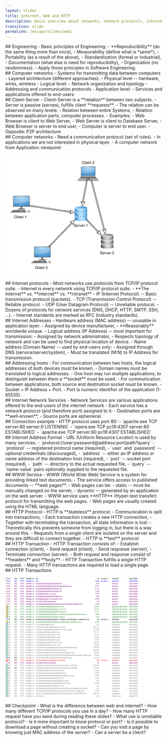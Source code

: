 ```yaml
---
layout: slides
title: Internet, Web and HTTP
description: Basic overview about networks, network protocols, internet, and internet services.
transition: slide
permalink: /en/apv/slides/web/
---
```


<section markdown='1'>
## Engineering
- Basic principles of Engineering:
  - **Reproducibility** (do the same thing more than once),
  - Measurability (define what is *same*),
  - Portability (as a result of the above),
  - Standardization (formal or industrial),
  - Documentation (what else is need for reproducibility),
  - Organization (no randomness).
- Apply those principles in Software Engineering.

</section>

<section markdown='1'>
## Computer networks
- Systems for transmitting data between computers
- Layered architecture (different approaches):
  - Physical level -- hardware, wires, wireless
  - Logical level:
    - Network organization and topology
    - Addressing and communication protocols
  - Application level:
    - Services and applications offered to end-users

</section>

<section markdown='1'>
## Client-Server
- Client-Server is a **relation** between two subjects.
- Server is passive (serves), fulfills client **requests**.
- The relation can be observed on many levels:
  - Relation between entire Systems,
  - Relation between application parts, computer processes.
- Examples:
  - Web Browser is client to Web Server,
  - Web Server is client to Database Server,
  - Web Browser is server to end user,
  - Computer is server to end user.
- Opposite: P2P architecture.

</section>

<section markdown='1'>
## Computer networks
- Need a communication protocol (set of rules).
- In applications we are not interested in physical layer.
- A computer network from Application viewpoint:

![A random network schema](/en/apv/articles/web/network-schema.png)
</section>

<section markdown='1'>
## Internet protocols
- Most networks use protocols from TCP/IP protocol suite.
- Internet is every network using TCP/IP protocol suite.
  - **The Internet** vs. **internet** vs. **intranet**
- IP (Internet Protocol) -- Basic transmission protocol (packets). 
- TCP (Transmission Control Protocol) -- Reliable protocol.
- UDP (User Datagram Protocol) -- Unreliable protocol.
- Dozens of protocols for network services (DNS, DHCP, HTTP, SMTP, SSH, …).
- Internet standards are marked as RFC (industry standards).

</section>

<section markdown='1'>
## Internet Addresses
- Hardware address (MAC address) -- unusable in application layer:
  - Assigned by device manufacturer,
  - **Reasonably** worldwide unique.
- Logical address (IP Address) -- most important for transmission:
  - Assigned by network administrator,
  - Respects topology of network and can be used to find physical location of device.
- Name address (Domain Name) -- used by end-users only: 
  - Assigned through DNS (service/server/system),
  - Must be translated (M:N) to IP Address for transmission.

</section>

<section markdown='1'>
## Addressing hosts
- For communication between two hosts, the logical addresses of both devices must be known.
- Domain names must be translated to logical addresses.
- One host may run multiple applications, to distinguish between them a **socket** must be used.
- For communication between applications, both source and destination socket must be known.
- Socket = IP Address + Port.
- Port is numeric identifier of the application (1-65535).

</section>

<section markdown='1'>
## Internet Network Services
- Network Services are various applications offered to the end-users of the internet network
- Each service has a network protocol (and therefore port) assigned to it:
  - Destination ports are **well-known**, 
  - Source ports are ephemeral.
</section>

<section markdown='1'>
## Connection example
- HTTP protocol uses port 80:
  - `apache.exe TCP server:80 server:0 LISTENING`
  - `opera.exe TCP pc19:4307 server:80 ESTABLISHED`
  - `apache.exe TCP server:80 pc19:4307 ESTABLISHED`
</section>

<section markdown='1'>
## Internet Address Format
- URL (Uniform Resource Locator) is used by many services.
- `protocol://user:password@address:port/path?query`
  - `protocol` -- registered protocol name (required),
  - `user` and `password` -- optional credentials (discouraged),
  - `address` -- either an IP address or name address of the destination host (required),
  - `port` -- socket port (required),
  - `path` -- directory to the actual requested file,
  - `query` -- `name-value` pairs optionally supplied to the requested file.
</section>

<section markdown='1'>
## WWW Service
- WWW (World Wide Web) Service is a system for providing linked text documents.
- The service offers access to published documents -- **web pages**.
- Web pages can be:
  - static -- must be manually changed on the server,
  - dynamic -- generated by an application on the web server.
- WWW service uses **HTTP** (Hyper-text transfer) protocol for transmitting the 
web pages.
- Web pages are usually created using the HTML language.

</section>

<section markdown='1'>
## HTTP Protocol
- HTTP is **stateless** protocol:
  - Communication is split into transactions,
  - Each transaction creates a new HTTP connection,
  - Together with terminating the transaction, all state information is lost:
    - Theoretically this prevents someone from logging in, but there is a way around this.
    - Requests from a single client are isolated on the server and they are difficult to connect together.
- HTTP is **text** protocol.

</section>

<section markdown='1'>
## HTTP Transaction
- HTTP Transaction consists of:
  - Establish connection (client),
  - Send request (client),
  - Send response (server),
  - Terminate connection (server).
- Both request and response consist of **headers** and **body**.  
  - HTTP Transaction fulfills a single HTTP request.
- Many HTTP transactions are required to load a single page.

</section>

<section markdown='1'>
## HTTP Transactions

![HTTP Requests](/en/apv/articles/web/http-requests.png)
</section>

<section markdown='1'>
## Checkpoint
- What is the difference between web and internet?
- How many different TCP/IP protocols you use in a day?
- How many HTTP request have you send during reading these slides?
- What use is unreliable protocol?
- Is it more important to know protocol or port?
- Is it possible to download a page without creating a socket?
- Can you visit a page by knowing just MAC address of the server?
- Can a server be a client?

</section>
